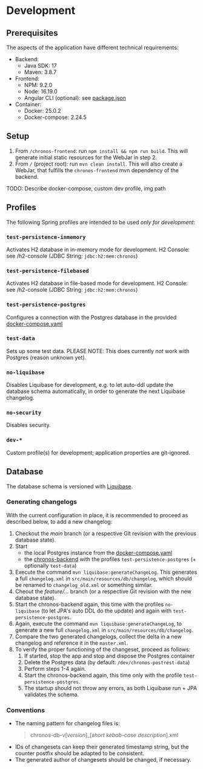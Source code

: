 # Development

## Prerequisites
The aspects of the application have different technical requirements:
* Backend:
  * Java SDK: 17
  * Maven: 3.8.7
* Frontend:
  * NPM: 9.2.0
  * Node: 16.19.0
  * Angular CLI (optional): see [package.json](../chronos-frontend/package.json)
* Container:
  * Docker: 25.0.2
  * Docker-compose: 2.24.5

## Setup
1. From `/chronos-frontend`: run `npm install && npm run build`. This will generate initial static resources for the WebJar in step 2.
2. From `/` (project root): run `mvn clean install`. This will also create a WebJar, that fulfills the `chronos-frontend` mvn dependency of the backend.

TODO: Describe docker-compose, custom dev profile, img path

## Profiles
The following Spring profiles are intended to be used *only for development*:

### `test-persistence-inmemory`
Activates H2 database in in-memory mode for development.
H2 Console: see /h2-console (JDBC String: `jdbc:h2:mem:chronos`)

### `test-persistence-filebased`
Activates H2 database in file-based mode for development.
H2 Console: see /h2-console (JDBC String: `jdbc:h2:mem:chronos`)

### `test-persistence-postgres`
Configures a connection with the Postgres database in the provided [docker-compose.yaml](../docker-compose.yaml)

### `test-data`
Sets up some test data.
PLEASE NOTE: This does currently *not* work with Postgres (reason unknown yet). 

### `no-liquibase`
Disables Liquibase for development, e.g. to let auto-ddl update the database schema automatically, in order to generate the next Liquibase changelog.

### `no-security`
Disables security.

### `dev-*`
Custom profile(s) for development; application properties are git-ignored.


## Database

The database schema is versioned with [Liquibase](https://www.liquibase.com/).


### Generating changelogs

With the current configuration in place, it is recommended to proceed as described below, to add a new changelog:

1. Checkout the *main* branch (or a respective Git revision with the previous database state).
2. Start
   * the local Postgres instance from the [docker-compose.yaml](../docker-compose.yaml)
   * the [chronos-backend](../chronos-backend) with the profiles `test-persistence-postgres` (+ optionally `test-data`)
3. Execute the command `mvn liquibase:generateChangeLog`. This generates a full `changelog.xml` in `src/main/resources/db/changelog`, which should be renamed to `changelog_old.xml` or something similar.
4. Cheout the *feature/...* branch (or a respective Git revision with the new database state).
5. Start the chronos-backend again, this time with the profiles `no-liquibase` (to let JPA's auto DDL do the update) and again with `test-persistence-postgres`.  
6. Again, execute the command `mvn liquibase:generateChangeLog`, to generate a new full `changelog.xml` in `src/main/resources/db/changelog`.
7. Compare the two generated changelogs, collect the delta in a new changelog and reference it in the `master.xml`.
8. To verify the proper functioning of the changeset, proceed as follows:
   1. If started, stop the app and stop and dispose the Postgres container
   2. Delete the Postgres data (by default: `/dev/chronos-postrest-data`)
   3. Perform steps 1-4 again.
   4. Start the chronos-backend again, this time only with the profile `test-persistence-postgres`.
   5. The startup should not throw any errors, as both Liquibase run + JPA validates the schema.

### Conventions

* The naming pattern for changelog files is:
  > chronos-db-v[*version*]_[*short kebab-case description*].xml
* IDs of changesets can keep their generated timestamp string, but the counter postfix should be adapted to be consistent.
* The generated author of changesets should be changed, if necessary.
